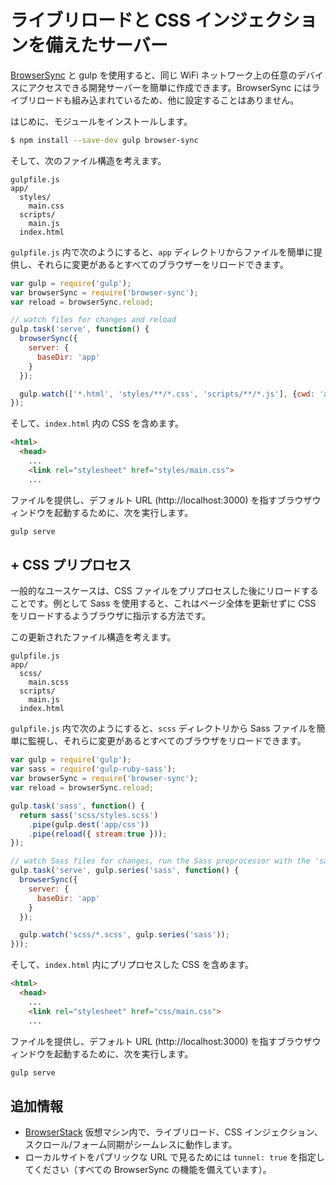 # ライブリロードと CSS インジェクションを備えたサーバー

[BrowserSync](https://browsersync.io) と gulp を使用すると、同じ WiFi ネットワーク上の任意のデバイスにアクセスできる開発サーバーを簡単に作成できます。BrowserSync にはライブリロードも組み込まれているため、他に設定することはありません。

はじめに、モジュールをインストールします。

```sh
$ npm install --save-dev gulp browser-sync
```

そして、次のファイル構造を考えます。

```
gulpfile.js
app/
  styles/
    main.css
  scripts/
    main.js
  index.html
```

`gulpfile.js` 内で次のようにすると、`app` ディレクトリからファイルを簡単に提供し、それらに変更があるとすべてのブラウザーをリロードできます。

```js
var gulp = require('gulp');
var browserSync = require('browser-sync');
var reload = browserSync.reload;

// watch files for changes and reload
gulp.task('serve', function() {
  browserSync({
    server: {
      baseDir: 'app'
    }
  });

  gulp.watch(['*.html', 'styles/**/*.css', 'scripts/**/*.js'], {cwd: 'app'}, reload);
});

```

そして、`index.html` 内の CSS を含めます。

```html
<html>
  <head>
    ...
    <link rel="stylesheet" href="styles/main.css">
    ...

```

ファイルを提供し、デフォルト URL (http://localhost:3000) を指すブラウザウィンドウを起動するために、次を実行します。

```bash
gulp serve
```


## + CSS プリプロセス

一般的なユースケースは、CSS ファイルをプリプロセスした後にリロードすることです。例として Sass を使用すると、これはページ全体を更新せずに CSS をリロードするようブラウザに指示する方法です。

この更新されたファイル構造を考えます。

```
gulpfile.js
app/
  scss/
    main.scss
  scripts/
    main.js
  index.html
```

`gulpfile.js` 内で次のようにすると、`scss` ディレクトリから Sass ファイルを簡単に監視し、それらに変更があるとすべてのブラウザをリロードできます。

```js
var gulp = require('gulp');
var sass = require('gulp-ruby-sass');
var browserSync = require('browser-sync');
var reload = browserSync.reload;

gulp.task('sass', function() {
  return sass('scss/styles.scss')
    .pipe(gulp.dest('app/css'))
    .pipe(reload({ stream:true }));
});

// watch Sass files for changes, run the Sass preprocessor with the 'sass' task and reload
gulp.task('serve', gulp.series('sass', function() {
  browserSync({
    server: {
      baseDir: 'app'
    }
  });

  gulp.watch('scss/*.scss', gulp.series('sass'));
}));
```

そして、`index.html` 内にプリプロセスした CSS を含めます。

```html
<html>
  <head>
    ...
    <link rel="stylesheet" href="css/main.css">
    ...

```

ファイルを提供し、デフォルト URL (http://localhost:3000) を指すブラウザウィンドウを起動するために、次を実行します。

```bash
gulp serve
```

## 追加情報

- [BrowserStack](https://www.browserstack.com/) 仮想マシン内で、ライブリロード、CSS インジェクション、スクロール/フォーム同期がシームレスに動作します。
- ローカルサイトをパブリックな URL で見るためには `tunnel: true` を指定してください（すべての BrowserSync の機能を備えています）。
